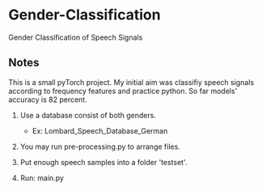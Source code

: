# Gender-Classification
Gender Classification of Speech Signals

Notes
--------
This is a small pyTorch project. My initial aim was classifiy speech signals according to frequency features and practice python. So far models' accuracy is 82 percent. 

1. Use a database consist of both genders.
   - Ex: Lombard_Speech_Database_German
   
2. You may run pre-processing.py to arrange files.

3. Put enough speech samples into a folder 'testset'.

4. Run: main.py 
